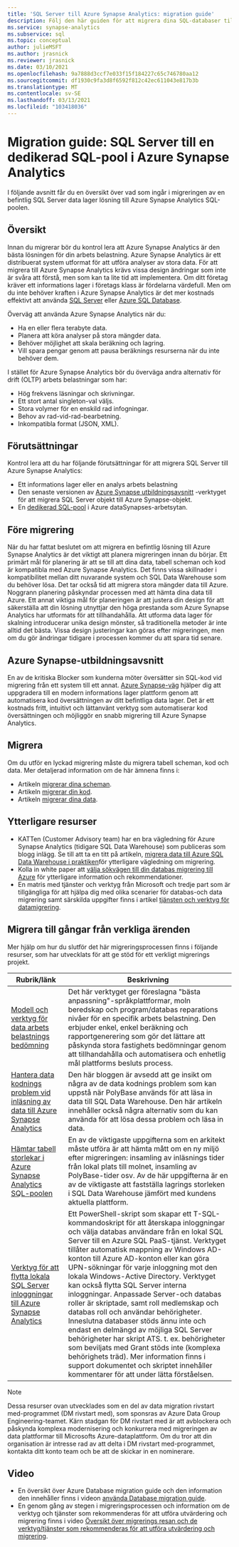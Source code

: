 ```yaml
---
title: 'SQL Server till Azure Synapse Analytics: migration guide'
description: Följ den här guiden för att migrera dina SQL-databaser till Azure Synapse Analytics SQL-poolen.
ms.service: synapse-analytics
ms.subservice: sql
ms.topic: conceptual
author: julieMSFT
ms.author: jrasnick
ms.reviewer: jrasnick
ms.date: 03/10/2021
ms.openlocfilehash: 9a7888d3ccf7e033f15f184227c65c746780aa12
ms.sourcegitcommit: df1930c9fa3d8f6592f812c42ec611043e817b3b
ms.translationtype: MT
ms.contentlocale: sv-SE
ms.lasthandoff: 03/13/2021
ms.locfileid: "103418036"
---
```

# <a name="migration-guide-sql-server-to-a-dedicated-sql-pool-in-azure-synapse-analytics"></a>Migration guide: SQL Server till en dedikerad SQL-pool i Azure Synapse Analytics 
I följande avsnitt får du en översikt över vad som ingår i migreringen av en befintlig SQL Server data lager lösning till Azure Synapse Analytics SQL-poolen.

## <a name="overview"></a>Översikt
Innan du migrerar bör du kontrol lera att Azure Synapse Analytics är den bästa lösningen för din arbets belastning. Azure Synapse Analytics är ett distribuerat system utformat för att utföra analyser av stora data. För att migrera till Azure Synapse Analytics krävs vissa design ändringar som inte är svåra att förstå, men som kan ta lite tid att implementera. Om ditt företag kräver ett informations lager i företags klass är fördelarna värdefull. Men om du inte behöver kraften i Azure Synapse Analytics är det mer kostnads effektivt att använda [SQL Server](/sql/sql-server/) eller [Azure SQL Database](/azure/azure-sql/database/sql-database-paas-overview).

Överväg att använda Azure Synapse Analytics när du:
- Ha en eller flera terabyte data.
- Planera att köra analyser på stora mängder data.
- Behöver möjlighet att skala beräkning och lagring.
- Vill spara pengar genom att pausa beräknings resurserna när du inte behöver dem.

I stället för Azure Synapse Analytics bör du överväga andra alternativ för drift (OLTP) arbets belastningar som har:
- Hög frekvens läsningar och skrivningar.
- Ett stort antal singleton-val väljs.
- Stora volymer för en enskild rad infogningar.
- Behov av rad-vid-rad-bearbetning.
- Inkompatibla format (JSON, XML).

## <a name="prerequisites"></a>Förutsättningar
Kontrol lera att du har följande förutsättningar för att migrera SQL Server till Azure Synapse Analytics: 

- Ett informations lager eller en analys arbets belastning 
- Den senaste versionen av [Azure Synapse utbildningsavsnitt](https://www.microsoft.com/en-us/download/details.aspx?id=102787) -verktyget för att migrera SQL Server objekt till Azure Synapse-objekt.
- En [dedikerad SQL-pool](../get-started-create-workspace.md) i Azure dataSynapses-arbetsytan. 

## <a name="pre-migration"></a>Före migrering
När du har fattat beslutet om att migrera en befintlig lösning till Azure Synapse Analytics är det viktigt att planera migreringen innan du börjar. Ett primärt mål för planering är att se till att dina data, tabell scheman och kod är kompatibla med Azure Synapse Analytics. Det finns vissa skillnader i kompatibilitet mellan ditt nuvarande system och SQL Data Warehouse som du behöver lösa. Det tar också tid att migrera stora mängder data till Azure. Noggrann planering påskyndar processen med att hämta dina data till Azure. Ett annat viktiga mål för planeringen är att justera din design för att säkerställa att din lösning utnyttjar den höga prestanda som Azure Synapse Analytics har utformats för att tillhandahålla. Att utforma data lager för skalning introducerar unika design mönster, så traditionella metoder är inte alltid det bästa. Vissa design justeringar kan göras efter migreringen, men om du gör ändringar tidigare i processen kommer du att spara tid senare.

## <a name="azure-synapse-pathway"></a>Azure Synapse-utbildningsavsnitt
En av de kritiska Blocker som kunderna möter översätter sin SQL-kod vid migrering från ett system till ett annat. [Azure Synapse-väg](/sql/tools/synapse-pathway/azure-synapse-pathway-overview) hjälper dig att uppgradera till en modern informations lager plattform genom att automatisera kod översättningen av ditt befintliga data lager. Det är ett kostnads fritt, intuitivt och lättanvänt verktyg som automatiserar kod översättningen och möjliggör en snabb migrering till Azure Synapse Analytics.

## <a name="migrate"></a>Migrera
Om du utför en lyckad migrering måste du migrera tabell scheman, kod och data. Mer detaljerad information om de här ämnena finns i:
- Artikeln [migrerar dina scheman](https://docs.microsoft.com/azure/synapse-analytics/sql-data-warehouse/sql-data-warehouse-overview-develop).
- Artikeln [migrerar din kod](https://docs.microsoft.com/azure/synapse-analytics/sql-data-warehouse/sql-data-warehouse-overview-develop).
- Artikeln [migrerar dina data](https://docs.microsoft.com/azure/synapse-analytics/sql-data-warehouse/sql-data-warehouse-overview-develop).

## <a name="additional-resources"></a>Ytterligare resurser 
- KATTen (Customer Advisory team) har en bra vägledning för Azure Synapse Analytics (tidigare SQL Data Warehouse) som publiceras som blogg inlägg. Se till att ta en titt på artikeln, [migrera data till Azure SQL Data Warehouse i praktiken](https://docs.microsoft.com/archive/blogs/sqlcat/migrating-data-to-azure-sql-data-warehouse-in-practice)för ytterligare vägledning om migrering.
- Kolla in white paper att [välja sökvägen till din databas migrering till Azure](https://azure.microsoft.com/mediahandler/files/resourcefiles/choosing-your-database-migration-path-to-azure/Choosing_your_database_migration_path_to_Azure.pdf) för ytterligare information och rekommendationer.
- En matris med tjänster och verktyg från Microsoft och tredje part som är tillgängliga för att hjälpa dig med olika scenarier för databas-och data migrering samt särskilda uppgifter finns i artikel [tjänsten och verktyg för datamigrering](https://docs.microsoft.com/azure/dms/dms-tools-matrix). 

## <a name="migration-assets-from-real-world-engagements"></a>Migrera till gångar från verkliga ärenden
Mer hjälp om hur du slutför det här migreringsprocessen finns i följande resurser, som har utvecklats för att ge stöd för ett verkligt migrerings projekt.

| Rubrik/länk                              | Beskrivning                                                                                                                       |
| --------------------------------------- | --------------------------------------------------------------------------------------------------------------------------------- |
| [Modell och verktyg för data arbets belastnings bedömning](https://github.com/Microsoft/DataMigrationTeam/tree/master/Data%20Workload%20Assessment%20Model%20and%20Tool) | Det här verktyget ger föreslagna "bästa anpassning"-språkplattformar, moln beredskap och program/databas reparations nivåer för en specifik arbets belastning. Den erbjuder enkel, enkel beräkning och rapportgenerering som gör det lättare att påskynda stora fastighets bedömningar genom att tillhandahålla och automatisera och enhetlig mål plattforms besluts process. |
| [Hantera data kodnings problem vid inläsning av data till Azure Synapse Analytics](https://azure.microsoft.com/en-us/blog/handling-data-encoding-issues-while-loading-data-to-sql-data-warehouse/) | Den här bloggen är avsedd att ge insikt om några av de data kodnings problem som kan uppstå när PolyBase används för att läsa in data till SQL Data Warehouse. Den här artikeln innehåller också några alternativ som du kan använda för att lösa dessa problem och läsa in data. |
| [Hämtar tabell storlekar i Azure Synapse Analytics SQL-poolen](https://github.com/Microsoft/DataMigrationTeam/blob/master/Whitepapers/Getting%20table%20sizes%20in%20SQL%20DW.pdf) | En av de viktigaste uppgifterna som en arkitekt måste utföra är att hämta mått om en ny miljö efter migreringen: insamling av inläsnings tider från lokal plats till molnet, insamling av PolyBase-tider osv. Av de här uppgifterna är en av de viktigaste att fastställa lagrings storleken i SQL Data Warehouse jämfört med kundens aktuella plattform. |
| [Verktyg för att flytta lokala SQL Server inloggningar till Azure Synapse Analytics](https://github.com/Microsoft/DataMigrationTeam/tree/master/IP%20and%20Scripts/MoveLogins) | Ett PowerShell-skript som skapar ett T-SQL-kommandoskript för att återskapa inloggningar och välja databas användare från en lokal SQL Server till en Azure SQL PaaS-tjänst. Verktyget tillåter automatisk mappning av Windows AD-konton till Azure AD-konton eller kan göra UPN-sökningar för varje inloggning mot den lokala Windows-Active Directory. Verktyget kan också flytta SQL Server interna inloggningar. Anpassade Server-och databas roller är skriptade, samt roll medlemskap och databas roll och användar behörigheter. Inneslutna databaser stöds ännu inte och endast en delmängd av möjliga SQL Server behörigheter har skript ATS. t. ex. behörigheter som beviljats med Grant stöds inte (komplexa behörighets träd). Mer information finns i support dokumentet och skriptet innehåller kommentarer för att under lätta förståelsen. |

> [!NOTE]
> Dessa resurser ovan utvecklades som en del av data migration rivstart med-programmet (DM rivstart med), som sponsras av Azure Data Group Engineering-teamet. Kärn stadgan för DM rivstart med är att avblockera och påskynda komplexa modernisering och konkurrera med migreringen av data plattformar till Microsofts Azure-dataplattform. Om du tror att din organisation är intresse rad av att delta i DM rivstart med-programmet, kontakta ditt konto team och be att de skickar in en nominerare.

## <a name="videos"></a>Video
- En översikt över Azure Database migration guide och den information den innehåller finns i videon [använda Database migration guide](https://azure.microsoft.com/resources/videos/how-to-use-the-azure-database-migration-guide/).
- En genom gång av stegen i migreringsprocessen och information om de verktyg och tjänster som rekommenderas för att utföra utvärdering och migrering finns i video [Översikt över migrerings resan och de verktyg/tjänster som rekommenderas för att utföra utvärdering och migrering](https://azure.microsoft.com/resources/videos/overview-of-migration-and-recommended-tools-services/).